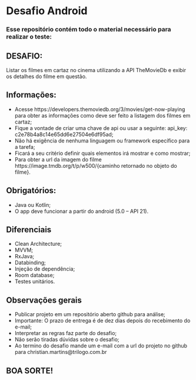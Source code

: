 # Desafio Android

### Esse repositório contém todo o material necessário para realizar o teste:

## DESAFIO:
Listar os filmes em cartaz no cinema utilizando a API TheMovieDb e exibir os detalhes do filme em questão.

## Informações:
<ul>
  <li>Acesse https://developers.themoviedb.org/3/movies/get-now-playing para obter as informações como deve ser feito a listagem dos filmes em cartaz;</li>
  <li>Fique a vontade de criar uma chave de api ou usar a seguinte: api_key: c2e78b4a8c14e65dd6e27504e6df95ad;</li>
  <li>Não há exigência de nenhuma linguagem ou framework específico para a tarefa;</li>
  <li>Ficará a seu critério definir quais elementos irá mostrar e como mostrar;</li>
  <li>Para obter a url da imagem do filme https://image.tmdb.org/t/p/w500/{caminho retornado no objeto do filme}.</li>
</ul>

## Obrigatórios:
<ul>
  <li>Java ou Kotlin;</li>
  <li>O app deve funcionar a partir do android (5.0 – API 21).</li>
</ul>

## Diferenciais
<ul>
  <li>Clean Architecture;</li>
  <li>MVVM;</li>
  <li>RxJava;</li>
  <li>Databinding;</li>
  <li>Injeção de dependência;</li>
  <li>Room database;</li>
  <li>Testes unitários.</li>
</ul>

## Observações gerais
<ul>
  <li>Publicar projeto em um repositório aberto github para análise;</li>
  <li>Importante: O prazo de entrega é de dez dias depois do recebimento do e-mail;</li>
  <li>Interpretar as regras faz parte do desafio;</li>
  <li>Não serão tiradas dúvidas sobre o desafio;</li>
  <li>Ao termino do desafio mande um e-mail com a url do projeto no github para christian.martins@trilogo.com.br</li>
</ul>

## BOA SORTE!

